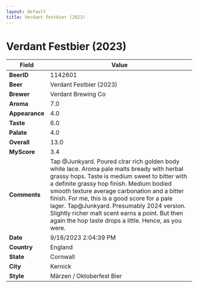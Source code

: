 ```yaml
---
layout: default
title: Verdant Festbier (2023)
---
```


# Verdant Festbier (2023)

| Field         | Value     |
|---------------|-----------|
| **BeerID** | 1142601 |
| **Beer** | Verdant Festbier (2023) |
| **Brewer** | Verdant Brewing Co |
| **Aroma** | 7.0 |
| **Appearance** | 4.0 |
| **Taste** | 6.0 |
| **Palate** | 4.0 |
| **Overall** | 13.0 |
| **MyScore** | 3.4 |
| **Comments** | Tap @Junkyard. Poured clrar rich golden body white lace. Aroma pale malts bready with herbal grassy hops. Taste is medium sweet to bitter with a definite grassy hop finish. Medium bodied smooth texture average carbonation and a bitter finish. For me, this is a good score for a pale lager. Tap@Junkyard. Presumably 2024 version. Slightly richer malt scent earns a point.  But then again the hop taste drops a little. Hence, as you were. |
| **Date** | 9/16/2023 2:04:39 PM |
| **Country** | England |
| **State** | Cornwall |
| **City** | Kernick |
| **Style** | Märzen / Oktoberfest Bier |
